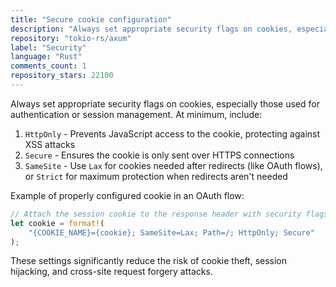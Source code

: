 ```yaml
---
title: "Secure cookie configuration"
description: "Always set appropriate security flags on cookies, especially those used for authentication or session management. At minimum, include HttpOnly, Secure, and SameSite flags to prevent cookie theft, session hijacking, and cross-site request forgery attacks."
repository: "tokio-rs/axum"
label: "Security"
language: "Rust"
comments_count: 1
repository_stars: 22100
---
```


Always set appropriate security flags on cookies, especially those used for authentication or session management. At minimum, include:

1. `HttpOnly` - Prevents JavaScript access to the cookie, protecting against XSS attacks
2. `Secure` - Ensures the cookie is only sent over HTTPS connections
3. `SameSite` - Use `Lax` for cookies needed after redirects (like OAuth flows), or `Strict` for maximum protection when redirects aren't needed

Example of properly configured cookie in an OAuth flow:

```rust
// Attach the session cookie to the response header with security flags
let cookie = format!(
    "{COOKIE_NAME}={cookie}; SameSite=Lax; Path=/; HttpOnly; Secure"
);
```

These settings significantly reduce the risk of cookie theft, session hijacking, and cross-site request forgery attacks.